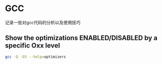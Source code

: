 # GCC

记录一些对gcc代码的分析以及使用技巧

## Show the optimizations ENABLED/DISABLED by a specific Oxx level

```bash
gcc -Q -O3 --help=optimizers
```
